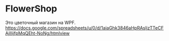 # FlowerShop
Это цветочный магазин на WPF. 
https://docs.google.com/spreadsheets/u/0/d/1aiaGhk3846aHpRAsljzTTeCFAjIlijfpMqQEht-NoNg/htmlview
